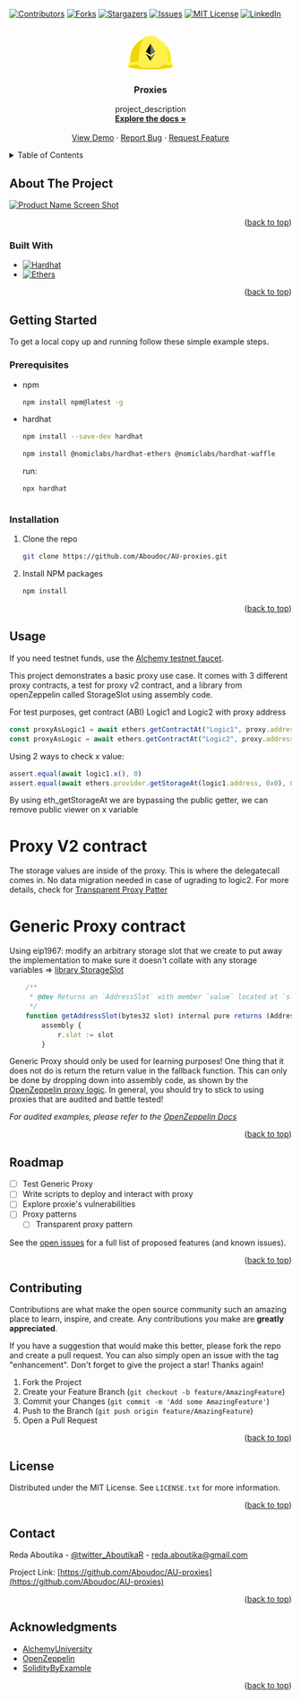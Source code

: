 <!-- Improved compatibility of back to top link: See: https://github.com/othneildrew/Best-README-Template/pull/73 -->

<a name="readme-top"></a>

<!--
*** Thanks for checking out the Best-README-Template. If you have a suggestion
*** that would make this better, please fork the repo and create a pull request
*** or simply open an issue with the tag "enhancement".
*** Don't forget to give the project a star!
*** Thanks again! Now go create something AMAZING! :D
-->

<!-- PROJECT SHIELDS -->
<!--
*** I'm using markdown "reference style" links for readability.
*** Reference links are enclosed in brackets [ ] instead of parentheses ( ).
*** See the bottom of this document for the declaration of the reference variables
*** for contributors-url, forks-url, etc. This is an optional, concise syntax you may use.
*** https://www.markdownguide.org/basic-syntax/#reference-style-links
-->

[![Contributors][contributors-shield]][contributors-url]
[![Forks][forks-shield]][forks-url]
[![Stargazers][stars-shield]][stars-url]
[![Issues][issues-shield]][issues-url]
[![MIT License][license-shield]][license-url]
[![LinkedIn][linkedin-shield]][linkedin-url]

<!-- PROJECT LOGO -->
<br />
<div align="center">
  <a href="https://github.com/Aboudoc/AU-proxies">
    <img src="images/logo.png" alt="Logo" width="80" height="60">
  </a>

<h3 align="center">Proxies</h3>

  <p align="center">
    project_description
    <br />
    <a href="https://github.com/Aboudoc/AU-proxies"><strong>Explore the docs »</strong></a>
    <br />
    <br />
    <a href="https://github.com/Aboudoc/AU-proxies">View Demo</a>
    ·
    <a href="https://github.com/Aboudoc/AU-proxies/issues">Report Bug</a>
    ·
    <a href="https://github.com/Aboudoc/AU-proxies/issues">Request Feature</a>
  </p>
</div>

<!-- TABLE OF CONTENTS -->
<details>
  <summary>Table of Contents</summary>
  <ol>
    <li>
      <a href="#about-the-project">About The Project</a>
      <ul>
        <li><a href="#built-with">Built With</a></li>
      </ul>
    </li>
    <li>
      <a href="#getting-started">Getting Started</a>
      <ul>
        <li><a href="#prerequisites">Prerequisites</a></li>
        <li><a href="#installation">Installation</a></li>
      </ul>
    </li>
    <li><a href="#usage">Usage</a></li>
    <li><a href="#roadmap">Roadmap</a></li>
    <li><a href="#contributing">Contributing</a></li>
    <li><a href="#license">License</a></li>
    <li><a href="#contact">Contact</a></li>
    <li><a href="#acknowledgments">Acknowledgments</a></li>
  </ol>
</details>

<!-- ABOUT THE PROJECT -->

## About The Project

[![Product Name Screen Shot][product-screenshot]](https://example.com)

<p align="right">(<a href="#readme-top">back to top</a>)</p>

### Built With

-   [![Hardhat][Hardhat]][Hardhat-url]
-   [![Ethers][Ethers.js]][Ethers-url]

<p align="right">(<a href="#readme-top">back to top</a>)</p>

<!-- GETTING STARTED -->

## Getting Started

To get a local copy up and running follow these simple example steps.

### Prerequisites

-   npm

    ```sh
    npm install npm@latest -g
    ```

-   hardhat

    ```sh
    npm install --save-dev hardhat
    ```

    ```sh
    npm install @nomiclabs/hardhat-ethers @nomiclabs/hardhat-waffle
    ```

    run:

    ```sh
    npx hardhat
    ```

    ```

    ```

### Installation

1. Clone the repo
    ```sh
    git clone https://github.com/Aboudoc/AU-proxies.git
    ```
2. Install NPM packages
    ```sh
    npm install
    ```

<p align="right">(<a href="#readme-top">back to top</a>)</p>

<!-- USAGE EXAMPLES -->

## Usage

If you need testnet funds, use the [Alchemy testnet faucet](https://goerlifaucet.com/).

This project demonstrates a basic proxy use case. It comes with 3 different proxy contracts, a test for proxy v2 contract, and a library from openZeppelin called StorageSlot using assembly code.

For test purposes, get contract (ABI) Logic1 and Logic2 with proxy address

```js
const proxyAsLogic1 = await ethers.getContractAt("Logic1", proxy.address)
const proxyAsLogic = await ethers.getContractAt("Logic2", proxy.address)
```

Using 2 ways to check x value:

```js
assert.equal(await logic1.x(), 0)
assert.equal(await ethers.provider.getStorageAt(logic1.address, 0x0), 0)
```

By using eth_getStorageAt we are bypassing the public getter, we can remove public viewer on x variable

# Proxy V2 contract

The storage values are inside of the proxy. This is where the delegatecall comes in. No data migration needed in case of ugrading to logic2. For more details, check for [Transparent Proxy Patter](https://blog.openzeppelin.com/the-transparent-proxy-pattern/)

# Generic Proxy contract

Using eip1967: modify an arbitrary storage slot that we create to put away the implementation to make sure it doesn't collate with any storage variables => [library StorageSlot](https://eips.ethereum.org/EIPS/eip-1967)

```js
    /**
     * @dev Returns an `AddressSlot` with member `value` located at `slot`.
     */
    function getAddressSlot(bytes32 slot) internal pure returns (AddressSlot storage r) {
        assembly {
            r.slot := slot
        }
```

Generic Proxy should only be used for learning purposes! One thing that it does not do is return the return value in the fallback function. This can only be done by dropping down into assembly code, as shown by the [OpenZeppelin proxy logic](https://docs.openzeppelin.com/upgrades-plugins/1.x/proxies#proxy-forwarding). In general, you should try to stick to using proxies that are audited and battle tested!

_For audited examples, please refer to the [OpenZeppelin Docs](https://docs.openzeppelin.com/upgrades-plugins/1.x/writing-upgradeable)_

<p align="right">(<a href="#readme-top">back to top</a>)</p>

<!-- ROADMAP -->

## Roadmap

-   [ ] Test Generic Proxy
-   [ ] Write scripts to deploy and interact with proxy
-   [ ] Explore proxie's vulnerabilities
-   [ ] Proxy patterns
    -   [ ] Transparent proxy pattern

See the [open issues](https://github.com/Aboudoc/AU-proxies/issues) for a full list of proposed features (and known issues).

<p align="right">(<a href="#readme-top">back to top</a>)</p>

<!-- CONTRIBUTING -->

## Contributing

Contributions are what make the open source community such an amazing place to learn, inspire, and create. Any contributions you make are **greatly appreciated**.

If you have a suggestion that would make this better, please fork the repo and create a pull request. You can also simply open an issue with the tag "enhancement".
Don't forget to give the project a star! Thanks again!

1. Fork the Project
2. Create your Feature Branch (`git checkout -b feature/AmazingFeature`)
3. Commit your Changes (`git commit -m 'Add some AmazingFeature'`)
4. Push to the Branch (`git push origin feature/AmazingFeature`)
5. Open a Pull Request

<p align="right">(<a href="#readme-top">back to top</a>)</p>

<!-- LICENSE -->

## License

Distributed under the MIT License. See `LICENSE.txt` for more information.

<p align="right">(<a href="#readme-top">back to top</a>)</p>

<!-- CONTACT -->

## Contact

Reda Aboutika - [@twitter_AboutikaR](https://twitter.com/AboutikaR) - reda.aboutika@gmail.com

Project Link: [https://github.com/Aboudoc/AU-proxies](https://github.com/Aboudoc/AU-proxies)

<p align="right">(<a href="#readme-top">back to top</a>)</p>

<!-- ACKNOWLEDGMENTS -->

## Acknowledgments

-   [AlchemyUniversity](https://university.alchemy.com/)
-   [OpenZeppelin](https://docs.openzeppelin.com/upgrades-plugins/1.x/proxies)
-   [SolidityByExample](https://solidity-by-example.org/)

<p align="right">(<a href="#readme-top">back to top</a>)</p>

<!-- MARKDOWN LINKS & IMAGES -->
<!-- https://www.markdownguide.org/basic-syntax/#reference-style-links -->

[contributors-shield]: https://img.shields.io/github/contributors/Aboudoc/AU-proxies.svg?style=for-the-badge
[contributors-url]: https://github.com/Aboudoc/AU-proxies/graphs/contributors
[forks-shield]: https://img.shields.io/github/forks/Aboudoc/AU-proxies.svg?style=for-the-badge
[forks-url]: https://github.com/Aboudoc/AU-proxies/network/members
[stars-shield]: https://img.shields.io/github/stars/Aboudoc/AU-proxies.svg?style=for-the-badge
[stars-url]: https://github.com/Aboudoc/AU-proxies/stargazers
[issues-shield]: https://img.shields.io/github/issues/Aboudoc/AU-proxies.svg?style=for-the-badge
[issues-url]: https://github.com/Aboudoc/AU-proxies/issues
[license-shield]: https://img.shields.io/github/license/Aboudoc/AU-proxies.svg?style=for-the-badge
[license-url]: https://github.com/Aboudoc/AU-proxies/blob/master/LICENSE.txt
[linkedin-shield]: https://img.shields.io/badge/-LinkedIn-black.svg?style=for-the-badge&logo=linkedin&colorB=555
[linkedin-url]: https://www.linkedin.com/in/r%C3%A9da-aboutika-34305453/?originalSubdomain=fr
[product-screenshot]: https://res.cloudinary.com/divzjiip8/image/upload/c_scale,w_239/v1587421101/mascots_dge1th.png
[Hardhat]: https://img.shields.io/badge/Hardhat-20232A?style=for-the-badge&logo=hardhat&logoColor=61DAFB
[Hardhat-url]: https://hardhat.org/
[Ethers.js]: https://img.shields.io/badge/ethers.js-000000?style=for-the-badge&logo=ethersdotjs&logoColor=white
[Ethers-url]: https://docs.ethers.org/v5/
[Vue.js]: https://img.shields.io/badge/Vue.js-35495E?style=for-the-badge&logo=vuedotjs&logoColor=4FC08D
[Vue-url]: https://vuejs.org/
[Angular.io]: https://img.shields.io/badge/Angular-DD0031?style=for-the-badge&logo=angular&logoColor=white
[Angular-url]: https://angular.io/
[Svelte.dev]: https://img.shields.io/badge/Svelte-4A4A55?style=for-the-badge&logo=svelte&logoColor=FF3E00
[Svelte-url]: https://svelte.dev/
[Laravel.com]: https://img.shields.io/badge/Laravel-FF2D20?style=for-the-badge&logo=laravel&logoColor=white
[Laravel-url]: https://laravel.com
[Bootstrap.com]: https://img.shields.io/badge/Bootstrap-563D7C?style=for-the-badge&logo=bootstrap&logoColor=white
[Bootstrap-url]: https://getbootstrap.com
[JQuery.com]: https://img.shields.io/badge/jQuery-0769AD?style=for-the-badge&logo=jquery&logoColor=white
[JQuery-url]: https://jquery.com
